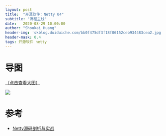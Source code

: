 ```yaml
---
layout: post
title:  "开源软件：Netty 04"
subtitle: "流程主线"
date:   2020-08-29 10:00:00
author: "Shoukai Huang"
header-img: 'skblog.duiduiche.com/bb0f475df3f18f06152ceb934483cea2.jpg'
header-mask: 0.4
tags: 开源软件 netty
---
```


# 导图

[（点击查看大图）](http://skblog.duiduiche.com/82644cad91d00cdaef9c65d193db4111.jpg)

![](http://skblog.duiduiche.com/82644cad91d00cdaef9c65d193db4111.jpg)

# 参考

* [Netty源码剖析与实战](https://time.geekbang.org/)


